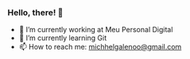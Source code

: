 ### Hello, there! 👋

- 🔭 I’m currently working at Meu Personal Digital
- 🌱 I’m currently learning Git
- 📫 How to reach me: michhelgalenoo@gmail.com
